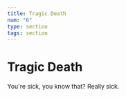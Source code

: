 ```yaml
---
title: Tragic Death
num: "6"
type: section
tags: section
---
```

# Tragic Death

You're sick, you know that? Really sick.